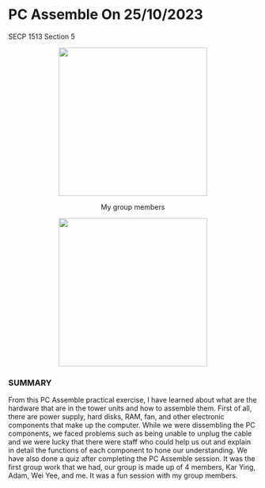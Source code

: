 # PC Assemble On 25/10/2023
SECP 1513 Section 5 
<p align="center">
    <img src="https://github.com/mavis-hql/PC-Assemble/assets/151108692/ffe1afb0-22d1-475e-a1ce-40f9d0f2b9b9" width="300">
</p>
<p align="center"> 
    My group members
</p>
<p align="center">
    <img src="https://github.com/mavis-hql/PC-Assemble/assets/151108692/27f25b6b-4756-4629-95c1-61a1e4c3002f" width="300">
</p>

### SUMMARY
<p>From this PC Assemble practical exercise, I have learned about what are the hardware that are in the tower units and how to assemble them. First of all, there are power supply, hard disks, RAM, fan, and other electronic components that make up the computer.  While we were dissembling the PC components, we faced problems such as being unable to unplug the cable and we were lucky that there were staff who could help us out and explain in detail the functions of each component to hone our understanding. We have also done a quiz after completing the PC Assemble session. 
It was the first group work that we had, our group is made up of 4 members, Kar Ying, Adam, Wei Yee, and me. It was a fun session with my group members. </p>

